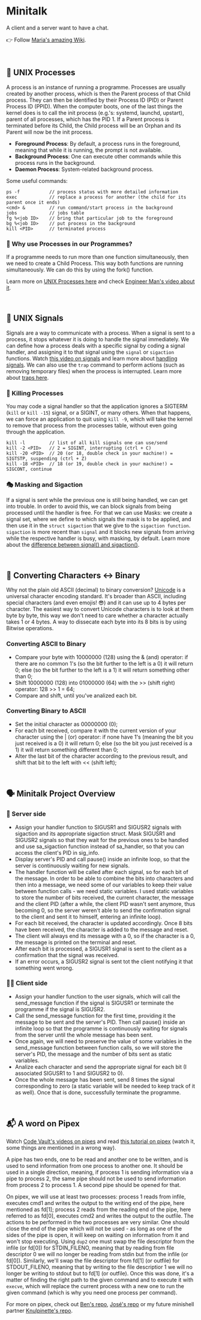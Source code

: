 # Minitalk
A client and a server want to have a chat.

👉 Follow [Maria's amazing Wiki](https://github.com/mlanca-c/Minitalk/wiki#intro).

<br />

## 🔀 UNIX Processes
A process is an instance of running a programme.
Processes are usually created by another process, which is then the Parent process of that Child process.
They can then be identified by their Process ID (PID) or Parent Process ID (PPID).
When the computer boots, one of the last things the kernel does is to call the init process (e.g.'s: systemd, launchd, upstart), parent of all processes, which has the PID 1. 
If a Parent process is terminated before its Child, the Child process will be an Orphan and its Parent will now be the init process.

* **Foreground Process**: By default, a process runs in the foreground, meaning that while it is running, the prompt is not available.
* **Background Process**: One can execute other commands while this process runs in the background.
* **Daemon Process**: System-related background process.

Some useful commands:

```
ps -f           // process status with more detailed information
exec            // replace a process for another (the child for its parent once it ends)
<cmd> &         // run command/start process in the background
jobs            // jobs table
fg %<job ID>    // bring that particular job to the foreground
bg %<job ID>    // put process in the background
kill <PID>      // terminated process
```

### 🤔 Why use Processes in our Programmes?
If a programme needs to run more than one function simultaneously, then we need to create a Child Process.
This way both functions are running simultaneously.
We can do this by using the fork() function.

Learn more on [UNIX Processes here](https://www.tutorialspoint.com/unix/unix-processes.htm) and check [Engineer Man's video about it](https://www.youtube.com/watch?v=TJzltwv7jJs).

<br />

## 🚨 UNIX Signals
Signals are a way to communicate with a process.
When a signal is sent to a process, it stops whatever it is doing to handle the signal immediately.
We can define how a process deals with a specific signal by coding a signal handler, and assigning it to that signal using the ```signal``` or ```sigaction``` functions.
Watch [this video on signals](https://www.youtube.com/watch?v=83M5-NPDeWs) and learn more about [handling signals](http://www.cs.kent.edu/~ruttan/sysprog/lectures/signals.html). 
We can also use the ```trap``` command to perform actions (such as removing temporary files) when the process is interrupted.
Learn more about [traps here](https://www.tutorialspoint.com/unix/unix-signals-traps.htm).

### 🔪 Killing Processes
You may code a signal handler so that the application ignores a SIGTERM (```kill``` or ```kill -15```) signal, or a SIGINT, or many others.
When that happens, we can force an application to quit using ```kill -9```, which will take the kernel to remove that process from the processes table, without even going through the application.

```
kill -l         // list of all kill signals one can use/send
kill -2 <PID>   // 2 = SIGINT, interrupting (ctrl + C)
kill -20 <PID>  // 20 (or 18, double check in your machine!) = SIGTSTP, suspending (ctrl + Z)
kill -18 <PID>  // 18 (or 19, double check in your machine!) = SIGCONT, continue
```

### 🎭 Masking and Sigaction
If a signal is sent while the previous one is still being handled, we can get into trouble.
In order to avoid this, we can block signals from being processed until the handler is free.
For that we can use Masks: we create a signal set, where we define to which signals the mask is to be applied, and then use it in the ```struct sigaction``` that we give to the ```sigaction function```.
```sigaction``` is more recent than ```signal``` and it blocks new signals from arriving while the respective handler is busy, with masking, by default.
Learn more about the [difference between signal() and sigaction()](https://stackoverflow.com/questions/231912/what-is-the-difference-between-sigaction-and-signal).

<br />

## 💬 Converting Characters <-> Binary
Why not the plain old ASCII (decimal) to binary conversion?
[Unicode](https://techterms.com/definition/unicode) is a universal character encoding standard.
It's broader than ASCII, including special characters (and even emojis! 😎) and it can use up to 4 bytes per character.
The easiest way to convert Unicode characters is to look at them byte by byte, this way we don't need to care whether a character actually takes 1 or 4 bytes.
A way to dissecate each byte into its 8 bits is by using Bitwise operations.

### Converting ASCII to Binary
* Compare your byte with 10000000 (128) using the & (and) operator: if there are no common 1's (so the bit further to the left is a 0) it will return 0; else (so the bit further to the left is a 1) it will return something other than 0;
* Shift 10000000 (128) into 01000000 (64) with the >> (shift right) operator: 128 >> 1 = 64;
* Compare and shift, until you've analized each bit.

### Converting Binary to ASCII
* Set the initial character as 00000000 (0);
* For each bit received, compare it with the current version of your character using the | (or) operator: if none have 1's (meaning the bit you just received is a 0) it will return 0; else (so the bit you just received is a 1) it will return something different than 0;
* Alter the last bit of the character according to the previous result, and shift that bit to the left with << (shift left);

<br />

## 🗣 Minitalk Project Overview

### 🤖 Server side
* Assign your handler function to SIGUSR1 and SIGUSR2 signals with sigaction and its appropriate sigaction struct. Mask SIGUSR1 and SIGUSR2 signals so that they wait for the previous ones to be handled and use sa_sigaction function instead of sa_handler, so that you can access the client's PID in sig_info.
* Display server's PID and call pause() inside an infinite loop, so that the server is continuously waiting for new signals.
* The handler function will be called after each signal, so for each bit of the message. In order to be able to combine the bits into characters and then into a message, we need some of our variables to keep their value between function calls - we need static variables. I used static variables to store the number of bits received, the current character, the message and the client PID (after a while, the client PID wasn't sent anymore, thus becoming 0, so the server weren't able to send the confirmation signal to the client and sent it to himself, entering an infinite loop).
* For each bit received, the character is updated accordingly. Once 8 bits have been received, the character is added to the message and reset.
* The client will always end its message with a 0, so if the character is a 0, the message is printed on the terminal and reset.
* After each bit is processed, a SIGUSR1 signal is sent to the client as a confirmation that the signal was received.
* If an error occurs, a SIGUSR2 signal is sent tot the client notifying it that something went wrong.

### 👩‍💻 Client side
* Assign your handler function to the user signals, which will call the send_message function if the signal is SIGUSR1 or terminate the programme if the signal is SIGUSR2.
* Call the send_message function for the first time, providing it the message to be sent and the server's PID. Then call pause() inside an infinite loop so that the programme is continuously waiting for signals from the server until the whole message has been sent.
* Once again, we will need to preserve the value of some variables in the send_message function between function calls, so we will store the server's PID, the message and the number of bits sent as static variables.
* Analize each character and send the appropriate signal for each bit (I associated SIGUSR1 to 1 and SIGUSR2 to 0).
* Once the whole message has been sent, send 8 times the signal corresponding to zero (a static variable will be needed to keep track of it as well). Once that is done, successfully terminate the programme.

<br />

## 📬 A word on Pipex
Watch [Code Vault's videos on pipes](https://code-vault.net/course/46qpfr4tkz:1603732431896/lesson/16non3fdoh:1603732431950) and read [this tutorial on pipex](https://csnotes.medium.com/pipex-tutorial-42-project-4469f5dd5901) (watch it, some things are mentioned in a wrong way).

A pipe has two ends, one to be read and another one to be written, and is used to send information from one process to another one.
It should be used in a single direction, meaning, if process 1 is sending information via a pipe to process 2, the same pipe should not be used to send information from process 2 to process 1.
A second pipe should be opened for that.

On pipex, we will use at least two processes: process 1 reads from infile, executes cmd1 and writes the output to the writing end of the pipe, here mentioned as fd[1]; process 2 reads from the reading end of the pipe, here referred to as fd[0], executes cmd2 and writes the output to the outfile.
The actions to be performed in the two processes are very similar.
One should close the end of the pipe which will not be used - as long as one of the sides of the pipe is open, it will keep on waiting on information from it and won't stop executing.
Using ```dup2``` one must swap the file descriptor from the infile (or fd[0]) for STDIN_FILENO, meaning that by reading from file descriptor 0 we will no longer be reading from stdin but from the infile (or fd[0]).
Similarly, we'll swap the file descriptor from fd[1] (or outfile) for STDOUT_FILENO, meaning that by writing to the file descriptior 1 we will no longer be writing to stdout but to fd[1] (or outfile).
Once this was done, it's a matter of finding the right path to the given command and to execute it with ```execve```, which will replace the current process with a new one to run the given command (which is why you need one process per command).

For more on pipex, check out [Ben's repo](https://github.com/IamTheKaaZZ/pipex), [José's repo](https://github.com/J0Santos/42-pipex) or my future minishell partner [Knulpinette's repo](https://github.com/Knulpinette/Cursus42/tree/main/02-pipex).

